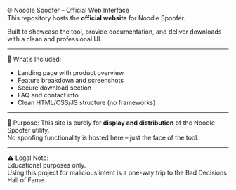 🌐 Noodle Spoofer – Official Web Interface  
This repository hosts the **official website** for Noodle Spoofer.

Built to showcase the tool, provide documentation, and deliver downloads with a clean and professional UI.

----------------------------------------

🔧 What’s Included:
- Landing page with product overview
- Feature breakdown and screenshots
- Secure download section
- FAQ and contact info
- Clean HTML/CSS/JS structure (no frameworks)

----------------------------------------

🚀 Purpose:
This site is purely for **display and distribution** of the Noodle Spoofer utility.  
No spoofing functionality is hosted here – just the face of the tool.

----------------------------------------

⚠️ Legal Note:  
Educational purposes only.  
Using this project for malicious intent is a one-way trip to the Bad Decisions Hall of Fame.
